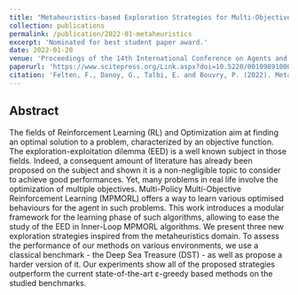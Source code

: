 ```yaml
---
title: "Metaheuristics-based Exploration Strategies for Multi-Objective Reinforcement Learning"
collection: publications
permalink: /publication/2022-01-metaheuristics
excerpt: 'Nominated for best student paper award.'
date: 2022-01-20
venue: 'Proceedings of the 14th International Conference on Agents and Artificial Intelligence'
paperurl: 'https://www.scitepress.org/Link.aspx?doi=10.5220/0010989100003116'
citation: 'Felten, F., Danoy, G., Talbi, E. and Bouvry, P. (2022). Metaheuristics-based Exploration Strategies for Multi-Objective Reinforcement Learning. In Proceedings of the 14th International Conference on Agents and Artificial Intelligence - Volume 2: ICAART, ISBN 978-989-758-547-0; ISSN 2184-433X, pages 662-673. DOI: 10.5220/0010989100003116.'
---
```


Abstract
---
The fields of Reinforcement Learning (RL) and Optimization aim at finding an optimal solution to a problem, characterized by an objective function. The exploration-exploitation dilemma (EED) is a well known subject in those fields. Indeed, a consequent amount of literature has already been proposed on the subject and shown it is a non-negligible topic to consider to achieve good performances. Yet, many problems in real life involve the optimization of multiple objectives. Multi-Policy Multi-Objective Reinforcement Learning (MPMORL) offers a way to learn various optimised behaviours for the agent in such problems. This work introduces a modular framework for the learning phase of such algorithms, allowing to ease the study of the EED in Inner-Loop MPMORL algorithms. We present three new exploration strategies inspired from the metaheuristics domain. To assess the performance of our methods on various environments, we use a classical benchmark - the Deep Sea Treasure (DST) - as well as propose a harder version of it. Our experiments show all of the proposed strategies outperform the current state-of-the-art ε-greedy based methods on the studied benchmarks.